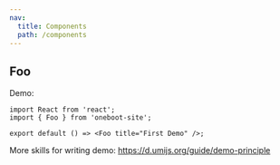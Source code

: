```yaml
---
nav:
  title: Components
  path: /components
---
```


## Foo

Demo:

```tsx
import React from 'react';
import { Foo } from 'oneboot-site';

export default () => <Foo title="First Demo" />;
```

More skills for writing demo: https://d.umijs.org/guide/demo-principle
